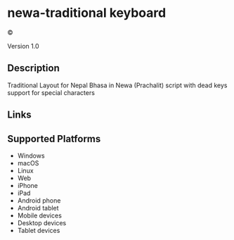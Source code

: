 newa-traditional keyboard
==============

©

Version 1.0

Description
-----------

Traditional Layout for Nepal Bhasa in Newa (Prachalit) script with dead keys support for special characters

Links
-----

Supported Platforms
-------------------
 * Windows
 * macOS
 * Linux
 * Web
 * iPhone
 * iPad
 * Android phone
 * Android tablet
 * Mobile devices
 * Desktop devices
 * Tablet devices

